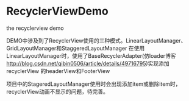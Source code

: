 # RecyclerViewDemo
the recyclerview demo

DEMO中涉及到了RecyclerView使用的三种模式。LinearLayoutManager、GridLayoutManager和StaggeredLayoutManager
在使用LinearLayoutManager时，使用了BaseRecyclerAdapter(仿loader博客 http://blog.csdn.net/qibin0506/article/details/49716795)实现添加recyclerView
的headerView和FooterView

项目中的StageredLayoutManager使用时会出现添加item或删除item时，recyclerView动画不显示的问题，待完善。
